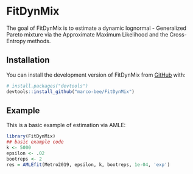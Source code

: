 
# FitDynMix

The goal of FitDynMix is to estimate a dynamic lognormal - Generalized
Pareto mixture via the Approximate Maximum Likelihood and the
Cross-Entropy methods.

## Installation

You can install the development version of FitDynMix from
[GitHub](https://github.com/) with:

``` r
# install.packages("devtools")
devtools::install_github("marco-bee/FitDynMix")
```

## Example

This is a basic example of estimation via AMLE:

``` r
library(FitDynMix)
## basic example code
k <- 5000
epsilon <- .02
bootreps <- 2
res = AMLEfit(Metro2019, epsilon, k, bootreps, 1e-04, 'exp')
```
